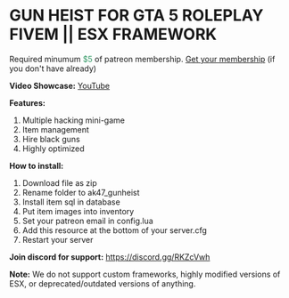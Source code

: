 <h1>GUN HEIST FOR GTA 5 ROLEPLAY FIVEM || ESX FRAMEWORK</h1>
<p>Required minumum <span style="color: #339966;">$5</span> of patreon membership. <a href="https://patreon.com/menanak47" target="_blank">Get your membership</a> (if you don't have already)</p>
<p><strong>Video Showcase:</strong> <a href="https://youtu.be/3kmfZ3WMkxs">YouTube</a></p>
<p><strong>Features: </strong></p>
<ol>
<li>Multiple hacking mini-game</li>
<li>Item management</li>
<li>Hire black guns</li>
<li>Highly optimized</li>
</ol>
<p><strong>How to install:</strong></p>
<ol>
<li>Download file as zip</li>
<li>Rename folder to ak47_gunheist</li>
<li>Install item sql in database</li>
<li>Put item images into inventory</li>
<li>Set your patreon email in config.lua</li>
<li>Add this resource at the bottom of your server.cfg</li>
<li>Restart your server</li>
</ol>
<p><strong>Join discord for support:</strong> <a href="https://discord.gg/RKZcVwh">https://discord.gg/RKZcVwh</a></p>
<p><strong>Note:</strong> We do not support custom frameworks, highly modified versions of ESX, or deprecated/outdated versions of anything.</p>
